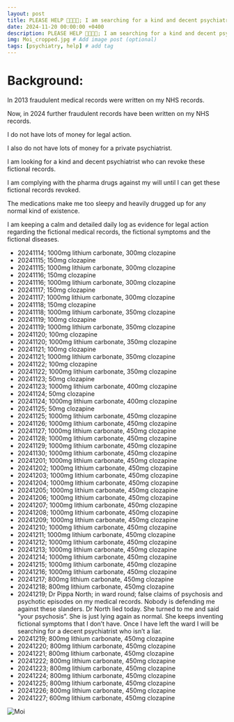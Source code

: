 ```yaml
---
layout: post
title: PLEASE HELP 🙏🏻🙏🏻; I am searching for a kind and decent psychiatrist
date: 2024-11-20 00:00:00 +0400
description: PLEASE HELP 🙏🏻🙏🏻; I am searching for a kind and decent psychiatrist. # Add post description (optional)
img: Moi_cropped.jpg # Add image post (optional)
tags: [psychiatry, help] # add tag
---
```


# Background:

In 2013 fraudulent medical records were written on my NHS records. 

Now, in 2024 further fraudulent records have been written on my NHS records.

I do not have lots of money for legal action.

I also do not have lots of money for a private psychiatrist.

I am looking for a kind and decent psychiatrist who can revoke these fictional records.

I am complying with the pharma drugs against my will until I can get these fictional records revoked.

The medications make me too sleepy and heavily drugged up for any normal kind of existence.

I am keeping a calm and detailed daily log as evidence for legal action regarding the fictional medical records, the fictional symptoms and the fictional diseases.

* 20241114; 1000mg lithium carbonate, 300mg clozapine
* 20241115; 150mg clozapine
* 20241115; 1000mg lithium carbonate, 300mg clozapine
* 20241116; 150mg clozapine
* 20241116; 1000mg lithium carbonate, 300mg clozapine
* 20241117; 150mg clozapine
* 20241117; 1000mg lithium carbonate, 300mg clozapine
* 20241118; 150mg clozapine
* 20241118; 1000mg lithium carbonate, 350mg clozapine
* 20241119; 100mg clozapine
* 20241119; 1000mg lithium carbonate, 350mg clozapine
* 20241120; 100mg clozapine
* 20241120; 1000mg lithium carbonate, 350mg clozapine
* 20241121; 100mg clozapine
* 20241121; 1000mg lithium carbonate, 350mg clozapine
* 20241122; 100mg clozapine
* 20241122; 1000mg lithium carbonate, 350mg clozapine
* 20241123; 50mg clozapine
* 20241123; 1000mg lithium carbonate, 400mg clozapine
* 20241124; 50mg clozapine
* 20241124; 1000mg lithium carbonate, 400mg clozapine
* 20241125; 50mg clozapine
* 20241125; 1000mg lithium carbonate, 450mg clozapine
* 20241126; 1000mg lithium carbonate, 450mg clozapine
* 20241127; 1000mg lithium carbonate, 450mg clozapine
* 20241128; 1000mg lithium carbonate, 450mg clozapine
* 20241129; 1000mg lithium carbonate, 450mg clozapine
* 20241130; 1000mg lithium carbonate, 450mg clozapine
* 20241201; 1000mg lithium carbonate, 450mg clozapine
* 20241202; 1000mg lithium carbonate, 450mg clozapine
* 20241203; 1000mg lithium carbonate, 450mg clozapine
* 20241204; 1000mg lithium carbonate, 450mg clozapine
* 20241205; 1000mg lithium carbonate, 450mg clozapine
* 20241206; 1000mg lithium carbonate, 450mg clozapine
* 20241207; 1000mg lithium carbonate, 450mg clozapine
* 20241208; 1000mg lithium carbonate, 450mg clozapine
* 20241209; 1000mg lithium carbonate, 450mg clozapine
* 20241210; 1000mg lithium carbonate, 450mg clozapine
* 20241211; 1000mg lithium carbonate, 450mg clozapine
* 20241212; 1000mg lithium carbonate, 450mg clozapine
* 20241213; 1000mg lithium carbonate, 450mg clozapine
* 20241214; 1000mg lithium carbonate, 450mg clozapine
* 20241215; 1000mg lithium carbonate, 450mg clozapine
* 20241216; 1000mg lithium carbonate, 450mg clozapine
* 20241217; 800mg lithium carbonate, 450mg clozapine
* 20241218; 800mg lithium carbonate, 450mg clozapine
* 20241219; Dr Pippa North; in ward round; false claims of psychosis and psychotic episodes on my medical records. Nobody is defending me against these slanders. Dr North lied today. She turned to me and said “your psychosis”. She is just lying again as normal. She keeps inventing fictional symptoms that I don’t have. Once I have left the ward I will be searching for a decent psychiatrist who isn’t a liar.
* 20241219; 800mg lithium carbonate, 450mg clozapine
* 20241220; 800mg lithium carbonate, 450mg clozapine
* 20241221; 800mg lithium carbonate, 450mg clozapine
* 20241222; 800mg lithium carbonate, 450mg clozapine
* 20241223; 800mg lithium carbonate, 450mg clozapine
* 20241224; 800mg lithium carbonate, 450mg clozapine
* 20241225; 800mg lithium carbonate, 450mg clozapine
* 20241226; 800mg lithium carbonate, 450mg clozapine
* 20241227; 600mg lithium carbonate, 450mg clozapine

![Moi]({{site.baseurl}}/assets/img/Moi.jpg)
